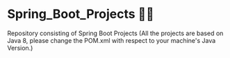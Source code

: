 # Spring_Boot_Projects 🌱🥾
Repository consisting of  Spring Boot Projects
(All the projects are based on Java 8, please change the POM.xml with respect to your machine's Java Version.)

